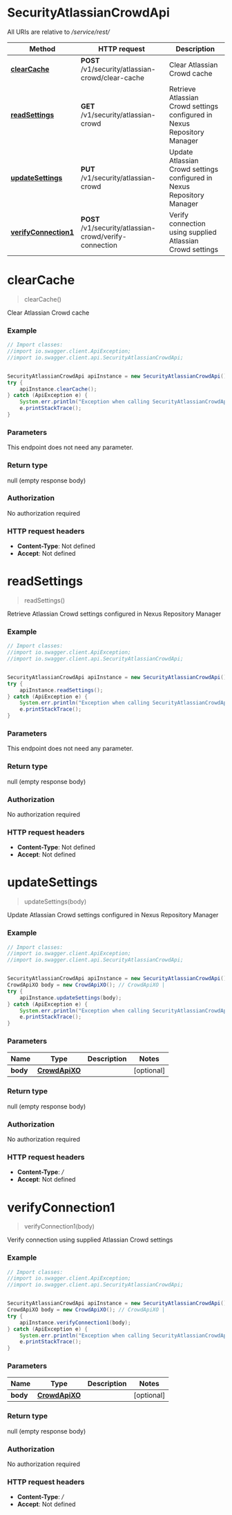 # SecurityAtlassianCrowdApi

All URIs are relative to */service/rest/*

Method | HTTP request | Description
------------- | ------------- | -------------
[**clearCache**](SecurityAtlassianCrowdApi.md#clearCache) | **POST** /v1/security/atlassian-crowd/clear-cache | Clear Atlassian Crowd cache
[**readSettings**](SecurityAtlassianCrowdApi.md#readSettings) | **GET** /v1/security/atlassian-crowd | Retrieve Atlassian Crowd settings configured in Nexus Repository Manager
[**updateSettings**](SecurityAtlassianCrowdApi.md#updateSettings) | **PUT** /v1/security/atlassian-crowd | Update Atlassian Crowd settings configured in Nexus Repository Manager
[**verifyConnection1**](SecurityAtlassianCrowdApi.md#verifyConnection1) | **POST** /v1/security/atlassian-crowd/verify-connection | Verify connection using supplied Atlassian Crowd settings

<a name="clearCache"></a>
# **clearCache**
> clearCache()

Clear Atlassian Crowd cache

### Example
```java
// Import classes:
//import io.swagger.client.ApiException;
//import io.swagger.client.api.SecurityAtlassianCrowdApi;


SecurityAtlassianCrowdApi apiInstance = new SecurityAtlassianCrowdApi();
try {
    apiInstance.clearCache();
} catch (ApiException e) {
    System.err.println("Exception when calling SecurityAtlassianCrowdApi#clearCache");
    e.printStackTrace();
}
```

### Parameters
This endpoint does not need any parameter.

### Return type

null (empty response body)

### Authorization

No authorization required

### HTTP request headers

 - **Content-Type**: Not defined
 - **Accept**: Not defined

<a name="readSettings"></a>
# **readSettings**
> readSettings()

Retrieve Atlassian Crowd settings configured in Nexus Repository Manager

### Example
```java
// Import classes:
//import io.swagger.client.ApiException;
//import io.swagger.client.api.SecurityAtlassianCrowdApi;


SecurityAtlassianCrowdApi apiInstance = new SecurityAtlassianCrowdApi();
try {
    apiInstance.readSettings();
} catch (ApiException e) {
    System.err.println("Exception when calling SecurityAtlassianCrowdApi#readSettings");
    e.printStackTrace();
}
```

### Parameters
This endpoint does not need any parameter.

### Return type

null (empty response body)

### Authorization

No authorization required

### HTTP request headers

 - **Content-Type**: Not defined
 - **Accept**: Not defined

<a name="updateSettings"></a>
# **updateSettings**
> updateSettings(body)

Update Atlassian Crowd settings configured in Nexus Repository Manager

### Example
```java
// Import classes:
//import io.swagger.client.ApiException;
//import io.swagger.client.api.SecurityAtlassianCrowdApi;


SecurityAtlassianCrowdApi apiInstance = new SecurityAtlassianCrowdApi();
CrowdApiXO body = new CrowdApiXO(); // CrowdApiXO | 
try {
    apiInstance.updateSettings(body);
} catch (ApiException e) {
    System.err.println("Exception when calling SecurityAtlassianCrowdApi#updateSettings");
    e.printStackTrace();
}
```

### Parameters

Name | Type | Description  | Notes
------------- | ------------- | ------------- | -------------
 **body** | [**CrowdApiXO**](CrowdApiXO.md)|  | [optional]

### Return type

null (empty response body)

### Authorization

No authorization required

### HTTP request headers

 - **Content-Type**: */*
 - **Accept**: Not defined

<a name="verifyConnection1"></a>
# **verifyConnection1**
> verifyConnection1(body)

Verify connection using supplied Atlassian Crowd settings

### Example
```java
// Import classes:
//import io.swagger.client.ApiException;
//import io.swagger.client.api.SecurityAtlassianCrowdApi;


SecurityAtlassianCrowdApi apiInstance = new SecurityAtlassianCrowdApi();
CrowdApiXO body = new CrowdApiXO(); // CrowdApiXO | 
try {
    apiInstance.verifyConnection1(body);
} catch (ApiException e) {
    System.err.println("Exception when calling SecurityAtlassianCrowdApi#verifyConnection1");
    e.printStackTrace();
}
```

### Parameters

Name | Type | Description  | Notes
------------- | ------------- | ------------- | -------------
 **body** | [**CrowdApiXO**](CrowdApiXO.md)|  | [optional]

### Return type

null (empty response body)

### Authorization

No authorization required

### HTTP request headers

 - **Content-Type**: */*
 - **Accept**: Not defined

